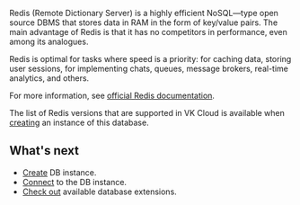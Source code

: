 
Redis (Remote Dictionary Server) is a highly efficient NoSQL—type open source DBMS that stores data in RAM in the form of key/value pairs. The main advantage of Redis is that it has no competitors in performance, even among its analogues.

Redis is optimal for tasks where speed is a priority: for caching data, storing user sessions, for implementing chats, queues, message brokers, real-time analytics, and others.

For more information, see [official Redis documentation](http://redis.io/docs/).

The list of Redis versions that are supported in VK Cloud is available when [creating](../../../instructions/create/) an instance of this database.

## What's next

- [Create](../../../instructions/create/) DB instance.
- [Connect](../../../connect/) to the DB instance.
- [Check out](../../extensions/) available database extensions.
